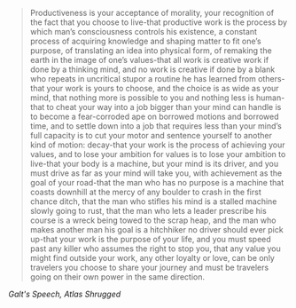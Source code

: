 > Productiveness is your acceptance of morality, your recognition of the fact that you choose to live-that productive work is the process by which man’s consciousness controls his existence, a constant process of acquiring knowledge and shaping matter to fit one’s purpose, of translating an idea into physical form, of remaking the earth in the image of one’s values-that all work is creative work if done by a thinking mind, and no work is creative if done by a blank who repeats in uncritical stupor a routine he has learned from others- that your work is yours to choose, and the choice is as wide as your mind, that nothing more is possible to you and nothing less is human-that to cheat your way into a job bigger than your mind can handle is to become a fear-corroded ape on borrowed motions and borrowed time, and to settle down into a job that requires less than your mind’s full capacity is to cut your motor and sentence yourself to another kind of motion: decay-that your work is the process of achieving your values, and to lose your ambition for values is to lose your ambition to live-that your body is a machine, but your mind is its driver, and you must drive as far as your mind will take you, with achievement as the goal of your road-that the man who has no purpose is a machine that coasts downhill at the mercy of any boulder to crash in the first chance ditch, that the man who stifles his mind is a stalled machine slowly going to rust, that the man who lets a leader prescribe his course is a wreck being towed to the scrap heap, and the man who makes another man his goal is a hitchhiker no driver should ever pick up-that your work is the purpose of your life, and you must speed past any killer who assumes the right to stop you, that any value you might find outside your work, any other loyalty or love, can be only travelers you choose to share your journey and must be travelers going on their own power in the same direction.

*Galt's Speech, Atlas Shrugged*
